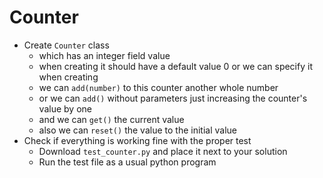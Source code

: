 # Counter
- Create `Counter` class
  - which has an integer field value
  - when creating it should have a default value 0 or we can specify it when creating
  - we can `add(number)` to this counter another whole number
  - or we can `add()` without parameters just increasing the counter's value by one
  - and we can `get()` the current value
  - also we can `reset()` the value to the initial value
- Check if everything is working fine with the proper test
  - Download `test_counter.py` and place it next to your solution
  - Run the test file as a usual python program
